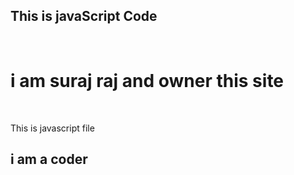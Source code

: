 <h2 text-align center>This is javaScript Code </h2>
<br>
<h1>i am suraj raj and owner this site </h1>
<br>
<p>This is javascript file</p>

<h2> i am a coder </h2>
